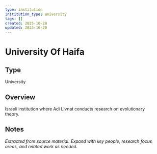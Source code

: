```yaml
---
type: institution
institution_type: university
tags: []
created: 2025-10-20
updated: 2025-10-20
---
```


# University Of Haifa

## Type

University

## Overview

Israeli institution where Adi Livnat conducts research on evolutionary theory.

## Notes

*Extracted from source material. Expand with key people, research focus areas, and related work as needed.*
